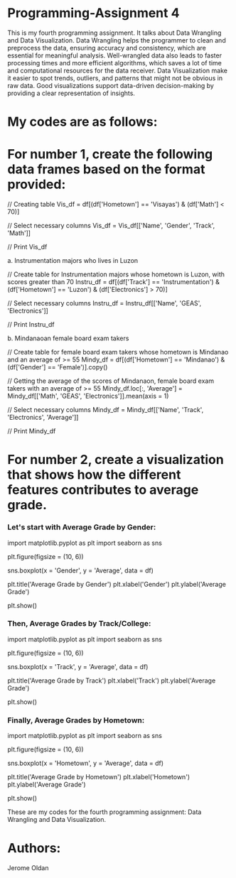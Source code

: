 # Programming-Assignment 4

This is my fourth programming assignment. It talks about Data Wrangling and Data Visualization. Data Wrangling helps the programmer to clean and preprocess the data, ensuring accuracy and consistency, which are essential for meaningful analysis. Well-wrangled data also leads to faster processing times and more efficient algorithms, which saves a lot of time and computational resources for the data receiver. Data Visualization make it easier to spot trends, outliers, and patterns that might not be obvious in raw data. Good visualizations support data-driven decision-making by providing a clear representation of insights.

# My codes are as follows:

# For number 1, create the following data frames based on the format provided:

// Creating table
Vis_df = df[(df['Hometown'] == 'Visayas') & (df['Math'] < 70)]

// Select necessary columns
Vis_df = Vis_df[['Name', 'Gender', 'Track', 'Math']]

// Print 
Vis_df

a. Instrumentation majors who lives in Luzon

// Create table for Instrumentation majors whose hometown is Luzon, with scores greater than 70
Instru_df = df[(df['Track'] == 'Instrumentation') & (df['Hometown'] == 'Luzon') & (df['Electronics'] > 70)]

// Select necessary columns
Instru_df = Instru_df[['Name', 'GEAS', 'Electronics']]

// Print
Instru_df

b. Mindanaoan female board exam takers

// Create table for female board exam takers whose hometown is Mindanao and an average of >= 55
Mindy_df = df[(df['Hometown'] == 'Mindanao') & (df['Gender'] == 'Female')].copy()

// Getting the average of the scores of Mindanaon, female board exam takers with an average of >= 55
Mindy_df.loc[:, 'Average'] = Mindy_df[['Math', 'GEAS', 'Electronics']].mean(axis = 1)

// Select necessary columns
Mindy_df = Mindy_df[['Name', 'Track', 'Electronics', 'Average']]

// Print
Mindy_df

# For number 2, create a visualization that shows how the different features contributes to average grade.

### Let's start with Average Grade by Gender:

import matplotlib.pyplot as plt
import seaborn as sns

plt.figure(figsize = (10, 6))

sns.boxplot(x = 'Gender', y = 'Average', data = df)

plt.title('Average Grade by Gender')
plt.xlabel('Gender')
plt.ylabel('Average Grade')

plt.show()

### Then, Average Grades by Track/College:

import matplotlib.pyplot as plt
import seaborn as sns

plt.figure(figsize = (10, 6))

sns.boxplot(x = 'Track', y = 'Average', data = df)

plt.title('Average Grade by Track')
plt.xlabel('Track')
plt.ylabel('Average Grade')

plt.show()

### Finally, Average Grades by Hometown:

import matplotlib.pyplot as plt
import seaborn as sns

plt.figure(figsize = (10, 6))

sns.boxplot(x = 'Hometown', y = 'Average', data = df)

plt.title('Average Grade by Hometown')
plt.xlabel('Hometown')
plt.ylabel('Average Grade')

plt.show()

These are my codes for the fourth programming assignment: Data Wrangling and Data Visualization.

# Authors:
Jerome Oldan
